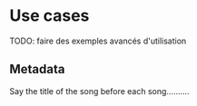 Use cases
=========

TODO: faire des exemples avancés d'utilisation

Metadata
--------

Say the title of the song before each song..........
